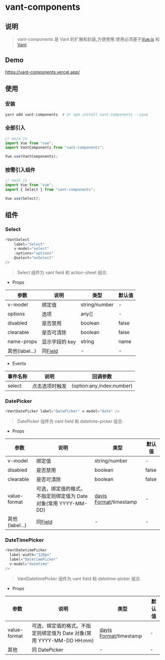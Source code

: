 # vant-components

## 说明

> vant-components 是 Vant 的扩展和封装,方便使用.使用必须基于[Vue.js](https://cn.vuejs.org/) 和 [Vant](https://vant-contrib.gitee.io/vant/#/zh-CN/home).

## Demo

<https://vant-components.vercel.app/>

## 使用

### 安装

```sh
yarn add vant-components  # or npm install vant-components --save
```

### 全部引入

```js
// main.js
import Vue from "vue";
import VantComponents from "vant-components";

Vue.use(VantComponents);
```

### 按需引入组件

```js
// main.js
import Vue from "vue";
import { Select } from "vant-components";

Vue.use(Select);
```

## 组件

### Select

```js
<VantSelect
    label="Select"
    v-model="select"
    :options="options"
    @select="onSelect"
/>
```

> Select 组件为 vant field 和 action-sheet 组合.

- Props

| 参数           | 说明                                                        | 类型          | 默认值 |
| -------------- | ----------------------------------------------------------- | ------------- | ------ |
| v-model        | 绑定值                                                      | string/number | -      |
| options        | 选项                                                        | any[]         | -      |
| disabled       | 是否禁用                                                    | boolean       | false  |
| clearable      | 是否可清除                                                  | boolean       | false  |
| name-props     | 显示字段的 key                                              | string        | name   |
| 其他(label...) | 同[Field](https://vant-contrib.gitee.io/vant/#/zh-CN/field) | -             | -      |

- Events

| 事件名称 | 说明           | 回调参数                  |
| -------- | -------------- | ------------------------- |
| select   | 点击选项时触发 | (option:any,index:number) |

### DatePicker

```js
<VantDatePicker label="DatePicker" v-model="date" />
```

> DatePicker 组件为 vant field 和 datetime-picker 组合.

- Props

| 参数           | 说明                                                            | 类型                                                                   | 默认值 |
| -------------- | --------------------------------------------------------------- | ---------------------------------------------------------------------- | ------ |
| v-model        | 绑定值                                                          | string/number                                                          | -      |
| disabled       | 是否禁用                                                        | boolean                                                                | false  |
| clearable      | 是否可清除                                                      | boolean                                                                | false  |
| value-format   | 可选，绑定值的格式。不指定则绑定值为 Date 对象(常用 YYYY-MM-DD) | [dayjs Format](https://day.js.org/docs/zh-CN/display/format)/timestamp | -      |
| 其他(label...) | 同[Field](https://vant-contrib.gitee.io/vant/#/zh-CN/field)     | -                                                                      | -      |

### DateTimePicker

```js
<VantDatetimePicker
  label-width="120px"
  label="DatetimePicker"
  v-model="datetime"
/>
```

> VantDatetimePicker 组件为 vant field 和 datetime-picker 组合.

- Props

| 参数         | 说明                                                                  | 类型                                                                   | 默认值 |
| ------------ | --------------------------------------------------------------------- | ---------------------------------------------------------------------- | ------ |
| value-format | 可选，绑定值的格式。不指定则绑定值为 Date 对象(常用 YYYY-MM-DD HH:mm) | [dayjs Format](https://day.js.org/docs/zh-CN/display/format)/timestamp | -      |
| 其他         | 同 DatePicker                                                         | -                                                                      | -      |
